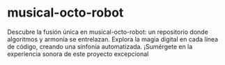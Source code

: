 # musical-octo-robot
Descubre la fusión única en musical-octo-robot: un repositorio donde algoritmos y armonía se entrelazan. Explora la magia digital en cada línea de código, creando una sinfonía automatizada. ¡Sumérgete en la experiencia sonora de este proyecto excepcional
